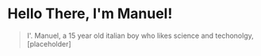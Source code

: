 # Hello There, I'm Manuel!
> I'. Manuel, a 15 year old italian boy who likes science and techonolgy, [placeholder]
